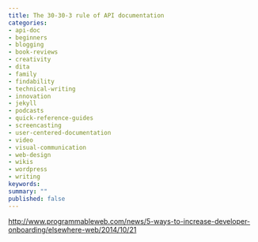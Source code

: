```yaml
---
title: The 30-30-3 rule of API documentation
categories:
- api-doc
- beginners
- blogging
- book-reviews
- creativity
- dita
- family
- findability
- technical-writing
- innovation
- jekyll
- podcasts
- quick-reference-guides
- screencasting
- user-centered-documentation
- video
- visual-communication
- web-design
- wikis
- wordpress
- writing
keywords: 
summary: ""
published: false
---
```


http://www.programmableweb.com/news/5-ways-to-increase-developer-onboarding/elsewhere-web/2014/10/21
